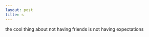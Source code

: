```yaml
---
layout: post
title: s
---
```

the cool thing about not having friends is not having expectations
